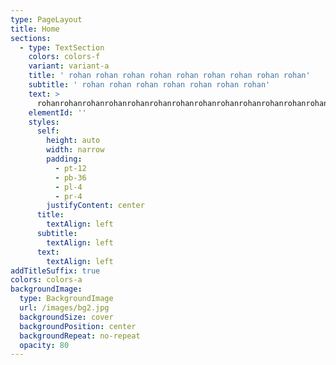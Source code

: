 ```yaml
---
type: PageLayout
title: Home
sections:
  - type: TextSection
    colors: colors-f
    variant: variant-a
    title: ' rohan rohan rohan rohan rohan rohan rohan rohan rohan'
    subtitle: ' rohan rohan rohan rohan rohan rohan rohan'
    text: >
      rohanrohanrohanrohanrohanrohanrohanrohanrohanrohanrohanrohanrohanrohanrohanrohanrohanrohanrohanrohanrohanrohanrohanrohanrohanrohan
    elementId: ''
    styles:
      self:
        height: auto
        width: narrow
        padding:
          - pt-12
          - pb-36
          - pl-4
          - pr-4
        justifyContent: center
      title:
        textAlign: left
      subtitle:
        textAlign: left
      text:
        textAlign: left
addTitleSuffix: true
colors: colors-a
backgroundImage:
  type: BackgroundImage
  url: /images/bg2.jpg
  backgroundSize: cover
  backgroundPosition: center
  backgroundRepeat: no-repeat
  opacity: 80
---
```

